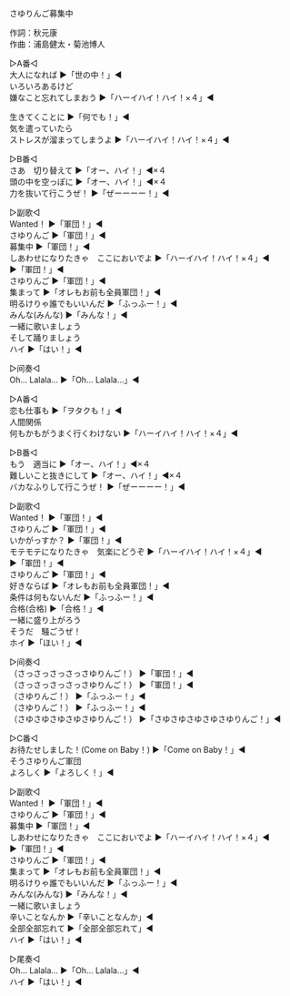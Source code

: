 さゆりんご募集中  
  
作詞：秋元康  
作曲：浦島健太・菊池博人  
  
▷A番◁  
大人になれば ▶「世の中！」◀  
いろいろあるけど  
嫌なこと忘れてしまおう ▶「ハーイハイ！ハイ！×４」◀    
  
生きてくことに ▶「何でも！」◀  
気を遣っていたら  
ストレスが溜まってしまうよ ▶「ハーイハイ！ハイ！×４」◀    
  
▷B番◁  
さあ　切り替えて ▶「オー、ハイ！」◀×４   
頭の中を空っぽに ▶「オー、ハイ！」◀×４  
力を抜いて行こうぜ！ ▶「ぜーーーー！」◀   
  
▷副歌◁  
Wanted！ ▶「軍団！」◀  
さゆりんご ▶「軍団！」◀  
募集中 ▶「軍団！」◀  
しあわせになりたきゃ　ここにおいでよ ▶「ハーイハイ！ハイ！×４」◀   
▶「軍団！」◀  
さゆりんご ▶「軍団！」◀  
集まって ▶「オレもお前も全員軍団！」◀  
明るけりゃ誰でもいいんだ ▶「ふっふー！」◀  
みんな(みんな) ▶「みんな！」◀  
一緒に歌いましょう  
そして踊りましょう  
ハイ ▶「はい！」◀  
  
▷间奏◁  
Oh... Lalala... ▶「Oh... Lalala...」◀  
  
▷A番◁  
恋も仕事も ▶「ヲタクも！」◀  
人間関係  
何もかもがうまく行くわけない ▶「ハーイハイ！ハイ！×４」◀    
  
▷B番◁  
もう　適当に ▶「オー、ハイ！」◀×４   
難しいこと抜きにして ▶「オー、ハイ！」◀×４  
バカなふりして行こうぜ！ ▶「ぜーーーー！」◀  
  
▷副歌◁  
Wanted！ ▶「軍団！」◀  
さゆりんご ▶「軍団！」◀  
いかがっすか？ ▶「軍団！」◀  
モテモテになりたきゃ　気楽にどうぞ ▶「ハーイハイ！ハイ！×４」◀   
▶「軍団！」◀  
さゆりんご ▶「軍団！」◀  
好きならば ▶「オレもお前も全員軍団！」◀  
条件は何もないんだ ▶「ふっふー！」◀  
合格(合格) ▶「合格！」◀  
一緒に盛り上がろう  
そうだ　騒ごうぜ！  
ホイ ▶「ほい！」◀  
  
▷间奏◁  
（さっさっさっさっさゆりんご！） ▶「軍団！」◀  
（さっさっさっさっさゆりんご！） ▶「軍団！」◀  
（さゆりんご！） ▶「ふっふー！」◀  
（さゆりんご！） ▶「ふっふー！」◀  
（さゆさゆさゆさゆさゆりんご！） ▶「さゆさゆさゆさゆさゆりんご！」◀  
  
▷C番◁  
お待たせしました！(Come on Baby！) ▶「Come on Baby！」◀  
そうさゆりんご軍団  
よろしく ▶「よろしく！」◀  
  
▷副歌◁  
Wanted！ ▶「軍団！」◀  
さゆりんご ▶「軍団！」◀  
募集中 ▶「軍団！」◀  
しあわせになりたきゃ　ここにおいでよ ▶「ハーイハイ！ハイ！×４」◀   
▶「軍団！」◀  
さゆりんご ▶「軍団！」◀  
集まって ▶「オレもお前も全員軍団！」◀  
明るけりゃ誰でもいいんだ ▶「ふっふー！」◀  
みんな(みんな) ▶「みんな！」◀  
一緒に歌いましょう  
辛いことなんか ▶「辛いことなんか」◀  
全部全部忘れて ▶「全部全部忘れて」◀  
ハイ ▶「はい！」◀  
  
▷尾奏◁   
Oh... Lalala... ▶「Oh... Lalala...」◀  
ハイ ▶「はい！」◀  
